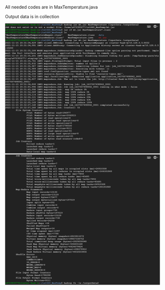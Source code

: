 All needed codes are in MaxTemperature.java

Output data is in collection

![image](https://github.com/angel4576/Docker/blob/main/HW4/result.png)
![image](https://github.com/angel4576/Docker/blob/main/HW4/result2.png)

